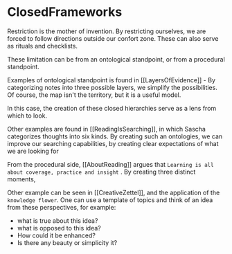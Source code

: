 # ClosedFrameworks

Restriction is the mother of invention.
By restricting ourselves, we are forced to follow directions outside our confort zone.
These can also serve as rituals and checklists.

These limitation can be from an ontological standpoint, or from a procedural standpoint.

Examples of ontological standpoint is found in [[LayersOfEvidence]] - By categorizing notes into three possible layers, we simplify the possibilities. Of course, the map isn't the territory, but it is a useful model.

In this case, the creation of these closed hierarchies serve as a lens from which to look.

Other examples are found in [[ReadingIsSearching]], in which Sascha categorizes thoughts into six kinds.
By creating such an ontologies, we  can  improve our searching capabilities, by creating clear expectations of what we are looking for  

From the procedural side, [[AboutReading]] argues that `Learning is all about coverage, practice and insight` . By creating three distinct moments,

Other example can be seen in [[CreativeZettel]], and the application of the `knowledge flower`. One can use a template of topics and think of an idea from these perspectives, for example:

* what is true about this idea?
* what is opposed to this idea?
* How could it be enhanced?
* Is there any beauty or simplicity it?
